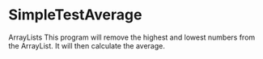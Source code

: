 # SimpleTestAverage
ArrayLists
This program will remove the highest and lowest numbers from the ArrayList. It will then calculate the average. 
